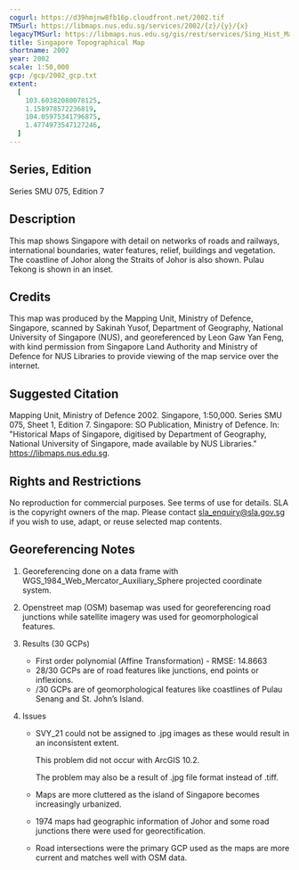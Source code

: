 ```yaml
---
cogurl: https://d39hmjnw8fb16p.cloudfront.net/2002.tif
TMSurl: https://libmaps.nus.edu.sg/services/2002/{z}/{y}/{x}
legacyTMSurl: https://libmaps.nus.edu.sg/gis/rest/services/Sing_Hist_Maps/2002/MapServer/tile/{z}/{y}/{x}
title: Singapore Topographical Map
shortname: 2002
year: 2002
scale: 1:50,000
gcp: /gcp/2002_gcp.txt
extent:
  [
    103.60382080078125,
    1.158978572236819,
    104.05975341796875,
    1.4774973547127246,
  ]
---
```


## Series, Edition

Series SMU 075, Edition 7

## Description

This map shows Singapore with detail on networks of roads and railways, international boundaries, water features, relief, buildings and vegetation. The coastline of Johor along the Straits of Johor is also shown. Pulau Tekong is shown in an inset.

## Credits

This map was produced by the Mapping Unit, Ministry of Defence, Singapore, scanned by Sakinah Yusof, Department of Geography, National University of Singapore (NUS), and georeferenced by Leon Gaw Yan Feng, with kind permission from Singapore Land Authority and Ministry of Defence for NUS Libraries to provide viewing of the map service over the internet.

## Suggested Citation

Mapping Unit, Ministry of Defence 2002. Singapore, 1:50,000. Series SMU 075, Sheet 1, Edition 7. Singapore: SO Publication, Ministry of Defence. In: "Historical Maps of Singapore, digitised by Department of Geography, National University of Singapore, made available by NUS Libraries." https://libmaps.nus.edu.sg.

## Rights and Restrictions

No reproduction for commercial purposes. See terms of use for details. SLA is the copyright owners of the map. Please contact sla_enquiry@sla.gov.sg if you wish to use, adapt, or reuse selected map contents.

## Georeferencing Notes

1. Georeferencing done on a data frame with WGS_1984_Web_Mercator_Auxiliary_Sphere projected coordinate system.

2. Openstreet map (OSM) basemap was used for georeferencing road junctions while satellite imagery was used for geomorphological features.

3. Results (30 GCPs)

   - First order polynomial (Affine Transformation) - RMSE: 14.8663
   - 28/30 GCPs are of road features like junctions, end points or inflexions.
   - /30 GCPs are of geomorphological features like coastlines of Pulau Senang and St. John’s Island.

4. Issues

   - SVY_21 could not be assigned to .jpg images as these would result in an inconsistent extent.

     This problem did not occur with ArcGIS 10.2.

     The problem may also be a result of .jpg file format instead of .tiff.

   - Maps are more cluttered as the island of Singapore becomes increasingly urbanized.
   - 1974 maps had geographic information of Johor and some road junctions there were used for georectification.
   - Road intersections were the primary GCP used as the maps are more current and matches well with OSM data.
